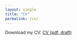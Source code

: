 ```yaml
---
layout: single
title: "CV"
permalink: /cv/
---
```

Download my CV: [CV (pdf, draft)](/files/cv_draft.pdf)
